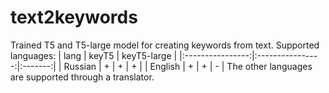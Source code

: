 # text2keywords
Trained T5 and T5-large model for creating keywords from text.
Supported languages:
| lang | keyT5 | keyT5-large |
|:----------------:|:----------------:|:-------:|
| Russian | + | + | + |
| English | + | + | - |
The other languages are supported through a translator.
